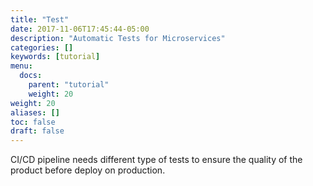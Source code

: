 ```yaml
---
title: "Test"
date: 2017-11-06T17:45:44-05:00
description: "Automatic Tests for Microservices"
categories: []
keywords: [tutorial]
menu:
  docs:
    parent: "tutorial"
    weight: 20
weight: 20
aliases: []
toc: false
draft: false
---
```


CI/CD pipeline needs different type of tests to ensure the quality of the product
before deploy on production. 


